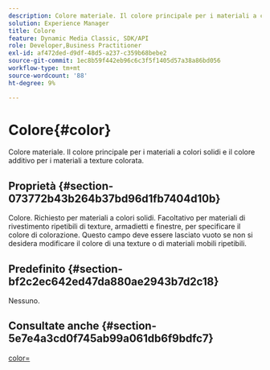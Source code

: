 ```yaml
---
description: Colore materiale. Il colore principale per i materiali a colori solidi e il colore additivo per i materiali a texture colorata.
solution: Experience Manager
title: Colore
feature: Dynamic Media Classic, SDK/API
role: Developer,Business Practitioner
exl-id: af472ded-d9df-48d5-a237-c359b68bebe2
source-git-commit: 1ec8b59f442eb96c6c3f5f1405d57a38a86bd056
workflow-type: tm+mt
source-wordcount: '88'
ht-degree: 9%

---
```


# Colore{#color}

Colore materiale. Il colore principale per i materiali a colori solidi e il colore additivo per i materiali a texture colorata.

## Proprietà {#section-073772b43b264b37bd96d1fb7404d10b}

Colore. Richiesto per materiali a colori solidi. Facoltativo per materiali di rivestimento ripetibili di texture, armadietti e finestre, per specificare il colore di colorazione. Questo campo deve essere lasciato vuoto se non si desidera modificare il colore di una texture o di materiali mobili ripetibili.

## Predefinito {#section-bf2c2ec642ed47da880ae2943b7d2c18}

Nessuno.

## Consultate anche {#section-5e7e4a3cd0f745ab99a061db6f9bdfc7}

[color=](../../../../../ir-api/http-protocol/image-rendering-api-ref/c-ir-http-protocol-ref/c-ir-http-protocol-command-reference/r-ir-http-color.md#reference-ea3cba9edfe94dbab86d8f123a9ed0aa)
